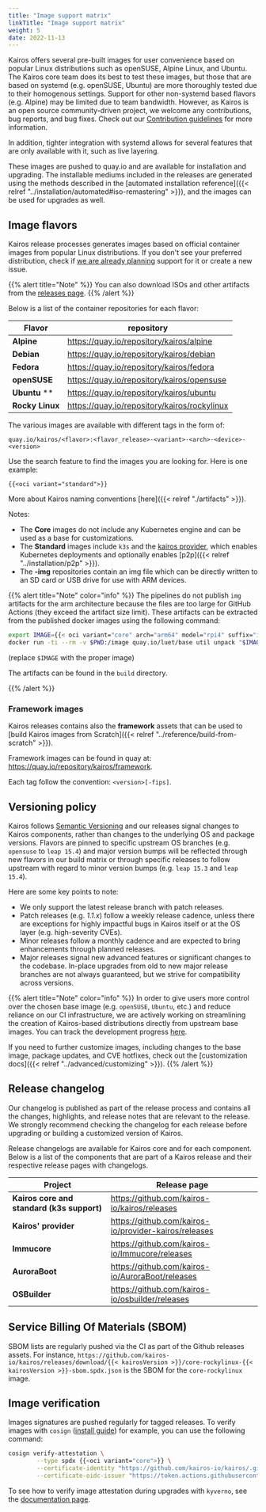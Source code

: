 ```yaml
---
title: "Image support matrix"
linkTitle: "Image support matrix"
weight: 5
date: 2022-11-13
---
```


Kairos offers several pre-built images for user convenience based on popular Linux distributions such as openSUSE, Alpine Linux, and Ubuntu. The Kairos core team does its best to test these images, but those that are based on systemd (e.g. openSUSE, Ubuntu) are more thoroughly tested due to their homogenous settings. Support for other non-systemd based flavors (e.g. Alpine) may be limited due to team bandwidth. However, as Kairos is an open source community-driven project, we welcome any contributions, bug reports, and bug fixes. Check out our [Contribution guidelines](https://github.com/kairos-io/kairos/contribute) for more information.

In addition, tighter integration with systemd allows for several features that are only available with it, such as live layering.

These images are pushed to quay.io and are available for installation and upgrading. The installable mediums included in the releases are generated using the methods described in the [automated installation reference]({{< relref "../installation/automated#iso-remastering" >}}), and the images can be used for upgrades as well.

## Image flavors

Kairos release processes generates images based on official container images from popular Linux distributions. If you don't see your preferred distribution, check if [we are already planning](https://github.com/kairos-io/kairos/issues?q=is%3Aopen+is%3Aissue+label%3Aarea%2Fflavor) support for it or create a new issue.

{{% alert title="Note" %}}
You can also download ISOs and other artifacts from the [releases page](https://github.com/kairos-io/kairos/releases).
{{% /alert %}}

Below is a list of the container repositories for each flavor:

| **Flavor**      | repository |
|-----------------|------------|
| **Alpine**      | https://quay.io/repository/kairos/alpine   |
| **Debian**      | https://quay.io/repository/kairos/debian   |
| **Fedora**      | https://quay.io/repository/kairos/fedora   |
| **openSUSE**    | https://quay.io/repository/kairos/opensuse |
| **Ubuntu** **   | https://quay.io/repository/kairos/ubuntu   |
| **Rocky Linux** | https://quay.io/repository/kairos/rockylinux |

The various images are available with different tags in the form of:

```
quay.io/kairos/<flavor>:<flavor_release>-<variant>-<arch>-<device>-<version>
```

Use the search feature to find the images you are looking for.
Here is one example:

`{{<oci variant="standard">}}`

More about Kairos naming conventions [here]({{< relref "./artifacts" >}}).

Notes:

- The **Core** images do not include any Kubernetes engine and can be used as a base for customizations.
- The **Standard** images include `k3s` and the [kairos provider](https://github.com/kairos-io/provider-kairos), which enables Kubernetes deployments and optionally enables [p2p]({{< relref "../installation/p2p" >}}).
- The **-img** repositories contain an img file which can be directly written to an SD card or USB drive for use with ARM devices.

{{% alert title="Note" color="info" %}}
The pipelines do not publish `img` artifacts for the arm architecture because the files are too large for GitHub Actions (they exceed the artifact size limit). These artifacts can be extracted from the published docker images using the following command:

```bash
export IMAGE={{< oci variant="core" arch="arm64" model="rpi4" suffix="img">}}
docker run -ti --rm -v $PWD:/image quay.io/luet/base util unpack "$IMAGE" /image
```

(replace `$IMAGE` with the proper image)

The artifacts can be found in the `build` directory.

{{% /alert %}}

### Framework images

Kairos releases contains also the __framework__ assets that can be used to [build Kairos images from Scratch]({{< relref "../reference/build-from-scratch" >}}).

Framework images can be found in quay at: https://quay.io/repository/kairos/framework.

Each tag follow the convention: `<version>[-fips]`.

## Versioning policy

Kairos follows [Semantic Versioning](https://semver.org/) and our releases signal changes to Kairos components, rather than changes to the underlying OS and package versions. Flavors are pinned to specific upstream OS branches (e.g. `opensuse` to `leap 15.4`) and major version bumps will be reflected through new flavors in our build matrix or through specific releases to follow upstream with regard to minor version bumps (e.g. `leap 15.3` and `leap 15.4`).

Here are some key points to note:
- We only support the latest release branch with patch releases.
- Patch releases (e.g. _1.1.x_) follow a weekly release cadence, unless there are exceptions for highly impactful bugs in Kairos itself or at the OS layer (e.g. high-severity CVEs).
- Minor releases follow a monthly cadence and are expected to bring enhancements through planned releases.
- Major releases signal new advanced features or significant changes to the codebase. In-place upgrades from old to new major release branches are not always guaranteed, but we strive for compatibility across versions.

{{% alert title="Note" color="info" %}}
In order to give users more control over the chosen base image (e.g. `openSUSE`, `Ubuntu`, etc.) and reduce reliance on our CI infrastructure, we are actively working on streamlining the creation of Kairos-based distributions directly from upstream base images. You can track the development progress [here](https://github.com/kairos-io/kairos/issues/116).

If you need to further customize images, including changes to the base image, package updates, and CVE hotfixes, check out the [customization docs]({{< relref "../advanced/customizing" >}}).
{{% /alert %}}


## Release changelog

Our changelog is published as part of the release process and contains all the changes, highlights, and release notes that are relevant to the release. We strongly recommend checking the changelog for each release before upgrading or building a customized version of Kairos.

Release changelogs are available for Kairos core and for each component. Below is a list of the components that are part of a Kairos release and their respective release pages with changelogs.

| **Project**                                  	                                | **Release page**                                       	 |
|-------------------------------------------------------------------------------|----------------------------------------------------------|
| **Kairos core and standard (k3s support)**                                  	 | https://github.com/kairos-io/kairos/releases      	      |
| **Kairos' provider**                                                          | https://github.com/kairos-io/provider-kairos/releases    |
| **Immucore**                                                                  | https://github.com/kairos-io/Immucore/releases           |
| **AuroraBoot**                                                                | https://github.com/kairos-io/AuroraBoot/releases         |
| **OSBuilder**                                                                 | https://github.com/kairos-io/osbuilder/releases          |

## Service Billing Of Materials (SBOM)

  SBOM lists are regularly pushed via the CI as part of the Github releases assets. For instance, `https://github.com/kairos-io/kairos/releases/download/{{< kairosVersion >}}/core-rockylinux-{{< kairosVersion >}}-sbom.spdx.json` is the SBOM for the `core-rockylinux` image.

## Image verification

Images signatures are pushed regularly for tagged releases. To verify images with `cosign` ([install guide](https://docs.sigstore.dev/cosign/installation/)) for example, you can use the following command:

```bash
cosign verify-attestation \
        --type spdx {{<oci variant="core">}} \
        --certificate-identity "https://github.com/kairos-io/kairos/.github/workflows/release.yaml@refs/tags/{{< kairosVersion >}}" \
        --certificate-oidc-issuer "https://token.actions.githubusercontent.com"
```

To see how to verify image attestation during upgrades with `kyverno`, see the [documentation page](https://kairos.io/docs/upgrade/kubernetes/#verify-images-attestation-during-upgrades).
